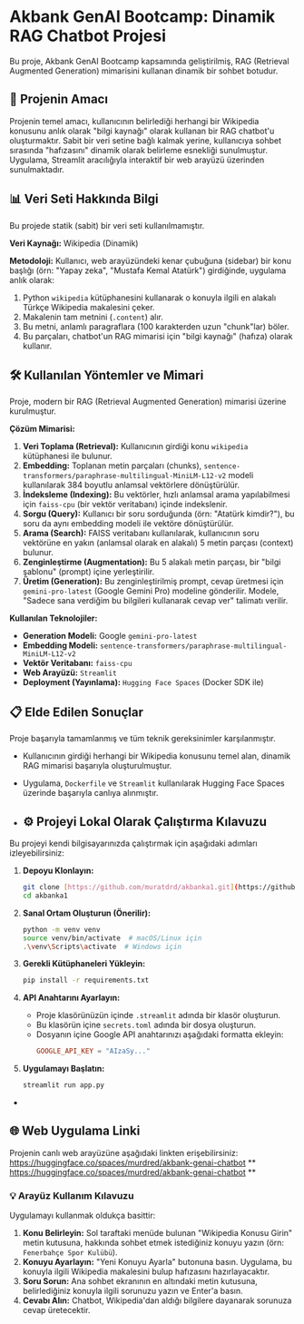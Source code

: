 
# Akbank GenAI Bootcamp: Dinamik RAG Chatbot Projesi

Bu proje, Akbank GenAI Bootcamp kapsamında geliştirilmiş, RAG (Retrieval Augmented Generation) mimarisini kullanan dinamik bir sohbet botudur.

## 🚀 Projenin Amacı 

Projenin temel amacı, kullanıcının belirlediği herhangi bir Wikipedia konusunu anlık olarak "bilgi kaynağı" olarak kullanan bir RAG chatbot'u oluşturmaktır. Sabit bir veri setine bağlı kalmak yerine, kullanıcıya sohbet sırasında "hafızasını" dinamik olarak belirleme esnekliği sunulmuştur. Uygulama, Streamlit aracılığıyla interaktif bir web arayüzü üzerinden sunulmaktadır.

## 📊 Veri Seti Hakkında Bilgi 

Bu projede statik (sabit) bir veri seti kullanılmamıştır.

**Veri Kaynağı:** Wikipedia (Dinamik)

**Metodoloji:**
Kullanıcı, web arayüzündeki kenar çubuğuna (sidebar) bir konu başlığı (örn: "Yapay zeka", "Mustafa Kemal Atatürk") girdiğinde, uygulama anlık olarak:
1.  Python `wikipedia` kütüphanesini kullanarak o konuyla ilgili en alakalı Türkçe Wikipedia makalesini çeker.
2.  Makalenin tam metnini (`.content`) alır.
3.  Bu metni, anlamlı paragraflara (100 karakterden uzun "chunk"lar) böler.
4.  Bu parçaları, chatbot'un RAG mimarisi için "bilgi kaynağı" (hafıza) olarak kullanır.

## 🛠️ Kullanılan Yöntemler ve Mimari 

Proje, modern bir RAG (Retrieval Augmented Generation) mimarisi üzerine kurulmuştur.

**Çözüm Mimarisi:**
1.  **Veri Toplama (Retrieval):** Kullanıcının girdiği konu `wikipedia` kütüphanesi ile bulunur.
2.  **Embedding:** Toplanan metin parçaları (chunks), `sentence-transformers/paraphrase-multilingual-MiniLM-L12-v2` modeli kullanılarak 384 boyutlu anlamsal vektörlere dönüştürülür.
3.  **İndeksleme (Indexing):** Bu vektörler, hızlı anlamsal arama yapılabilmesi için `faiss-cpu` (bir vektör veritabanı) içinde indekslenir.
4.  **Sorgu (Query):** Kullanıcı bir soru sorduğunda (örn: "Atatürk kimdir?"), bu soru da aynı embedding modeli ile vektöre dönüştürülür.
5.  **Arama (Search):** FAISS veritabanı kullanılarak, kullanıcının soru vektörüne en yakın (anlamsal olarak en alakalı) 5 metin parçası (context) bulunur.
6.  **Zenginleştirme (Augmentation):** Bu 5 alakalı metin parçası, bir "bilgi şablonu" (prompt) içine yerleştirilir.
7.  **Üretim (Generation):** Bu zenginleştirilmiş prompt, cevap üretmesi için `gemini-pro-latest` (Google Gemini Pro) modeline gönderilir. Modele, "Sadece sana verdiğim bu bilgileri kullanarak cevap ver" talimatı verilir.

**Kullanılan Teknolojiler:**
* **Generation Modeli:** Google `gemini-pro-latest`
* **Embedding Modeli:** `sentence-transformers/paraphrase-multilingual-MiniLM-L12-v2`
* **Vektör Veritabanı:** `faiss-cpu`
* **Web Arayüzü:** `Streamlit`
* **Deployment (Yayınlama):** `Hugging Face Spaces` (Docker SDK ile)

## 📋 Elde Edilen Sonuçlar 

Proje başarıyla tamamlanmış ve tüm teknik gereksinimler karşılanmıştır.
* Kullanıcının girdiği herhangi bir Wikipedia konusunu temel alan, dinamik RAG mimarisi başarıyla oluşturulmuştur.
* Uygulama, `Dockerfile` ve `Streamlit` kullanılarak Hugging Face Spaces üzerinde başarıyla canlıya alınmıştır.


* ## ⚙️ Projeyi Lokal Olarak Çalıştırma Kılavuzu

Bu projeyi kendi bilgisayarınızda çalıştırmak için aşağıdaki adımları izleyebilirsiniz:

1.  **Depoyu Klonlayın:**
    ```bash
    git clone [https://github.com/muratdrd/akbanka1.git](https://github.com/muratdrd/akbanka1.git)
    cd akbanka1
    ```

2.  **Sanal Ortam Oluşturun (Önerilir):**
    ```bash
    python -m venv venv
    source venv/bin/activate  # macOS/Linux için
    .\venv\Scripts\activate  # Windows için
    ```

3.  **Gerekli Kütüphaneleri Yükleyin:**
    ```bash
    pip install -r requirements.txt
    ```

4.  **API Anahtarını Ayarlayın:**
    * Proje klasörünüzün içinde `.streamlit` adında bir klasör oluşturun.
    * Bu klasörün içine `secrets.toml` adında bir dosya oluşturun.
    * Dosyanın içine Google API anahtarınızı aşağıdaki formatta ekleyin:
      ```toml
      GOOGLE_API_KEY = "AIzaSy..."
      ```

5.  **Uygulamayı Başlatın:**
    ```bash
    streamlit run app.py
    ```
* 


## 🌐 Web Uygulama Linki 

Projenin canlı web arayüzüne aşağıdaki linkten erişebilirsiniz:
https://huggingface.co/spaces/murdred/akbank-genai-chatbot
** https://huggingface.co/spaces/murdred/akbank-genai-chatbot **



### 💡 Arayüz Kullanım Kılavuzu

Uygulamayı kullanmak oldukça basittir:

1.  **Konu Belirleyin:** Sol taraftaki menüde bulunan "Wikipedia Konusu Girin" metin kutusuna, hakkında sohbet etmek istediğiniz konuyu yazın (örn: `Fenerbahçe Spor Kulübü`).
2.  **Konuyu Ayarlayın:** "Yeni Konuyu Ayarla" butonuna basın. Uygulama, bu konuyla ilgili Wikipedia makalesini bulup hafızasını hazırlayacaktır.
3.  **Soru Sorun:** Ana sohbet ekranının en altındaki metin kutusuna, belirlediğiniz konuyla ilgili sorunuzu yazın ve Enter'a basın.
4.  **Cevabı Alın:** Chatbot, Wikipedia'dan aldığı bilgilere dayanarak sorunuza cevap üretecektir.



